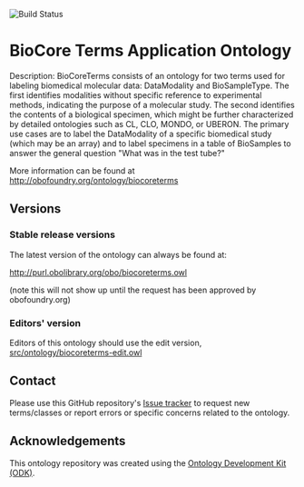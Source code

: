
![Build Status](https://github.com/rsc3/biocoreterms/workflows/CI/badge.svg)
# BioCore Terms Application Ontology

Description: BioCoreTerms consists of an ontology for two terms used for labeling biomedical molecular data: DataModality and BioSampleType. The first identifies modalities without specific reference to experimental methods, indicating the purpose of a molecular study. The second identifies the contents of a biological specimen, which might be further characterized by detailed ontologies such as CL, CLO, MONDO, or UBERON. The primary use cases are to label the DataModality of a specific biomedical study (which may be an array) and to label specimens in a table of BioSamples to answer the general question "What was in the test tube?"

More information can be found at http://obofoundry.org/ontology/biocoreterms

## Versions

### Stable release versions

The latest version of the ontology can always be found at:

http://purl.obolibrary.org/obo/biocoreterms.owl

(note this will not show up until the request has been approved by obofoundry.org)

### Editors' version

Editors of this ontology should use the edit version, [src/ontology/biocoreterms-edit.owl](src/ontology/biocoreterms-edit.owl)

## Contact

Please use this GitHub repository's [Issue tracker](https://github.com/rsc3/biocoreterms/issues) to request new terms/classes or report errors or specific concerns related to the ontology.

## Acknowledgements

This ontology repository was created using the [Ontology Development Kit (ODK)](https://github.com/INCATools/ontology-development-kit).